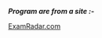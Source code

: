 **_Program are from a site :-_**

[ExamRadar.com](https://examradar.com/unix-shell-scripts-example/)